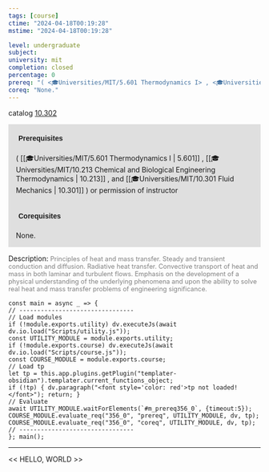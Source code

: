 ```yaml
---
tags: [course]
ctime: "2024-04-18T00:19:28"
mstime: "2024-04-18T00:19:28"

level: undergraduate
subject: 
university: mit
completion: closed
percentage: 0
prereq: "( <🎓Universities/MIT/5.601 Thermodynamics I> , <🎓Universities/MIT/10.213 Chemical and Biological Engineering Thermodynamics> , and <🎓Universities/MIT/10.301 Fluid Mechanics> ) or permission of instructor"
coreq: "None."
---
```


catalog [10.302](http://student.mit.edu/catalog/m10a.html#10.302)

<span style="display: block; padding: 15px; background-color: rgb(100, 100, 100, 0.2);"><font id="m_prereq356_0" style="display: block; font-family: Arial, sans-serif; font-weight: bold; padding: 5px">Prerequisites</font><br><span id="prereq356_0">( [[🎓Universities/MIT/5.601 Thermodynamics I | 5.601]] , [[🎓Universities/MIT/10.213 Chemical and Biological Engineering Thermodynamics | 10.213]] , and [[🎓Universities/MIT/10.301 Fluid Mechanics | 10.301]] ) or permission of instructor</span></span>
<span style="display: block; padding: 15px; background-color: rgb(100, 100, 100, 0.2);"><font id="m_coreq356_0" style="display: block; font-family: Arial, sans-serif; font-weight: bold; padding: 5px">Corequisites</font><br><span id="coreq356_0">None.</span></span>

<font style="">Description:</font>
<font style="color: grey; font-size: 0.8rem;">Principles of heat and mass transfer. Steady and transient conduction and diffusion. Radiative heat transfer. Convective transport of heat and mass in both laminar and turbulent flows. Emphasis on the development of a physical understanding of the underlying phenomena and upon the ability to solve real heat and mass transfer problems of engineering significance.</font>

```dataviewjs
const main = async _ => {
// --------------------------------
// Load modules
if (!module.exports.utility) dv.executeJs(await dv.io.load("Scripts/utility.js"));
const UTILITY_MODULE = module.exports.utility;
if (!module.exports.course) dv.executeJs(await dv.io.load("Scripts/course.js"));
const COURSE_MODULE = module.exports.course;
// Load tp
let tp = this.app.plugins.getPlugin("templater-obsidian").templater.current_functions_object;
if (!tp) { dv.paragraph("<font style='color: red'>tp not loaded!</font>"); return; }
// Evaluate
await UTILITY_MODULE.waitForElements(`#m_prereq356_0`, {timeout:5});
COURSE_MODULE.evaluate_req("356_0", "prereq", UTILITY_MODULE, dv, tp);
COURSE_MODULE.evaluate_req("356_0", "coreq", UTILITY_MODULE, dv, tp);
// --------------------------------
}; main();
```

---

<< HELLO, WORLD >>
